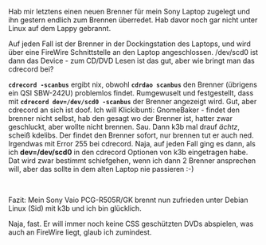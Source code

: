 <html><body><p>Hab mir letztens einen neuen Brenner für mein Sony Laptop zugelegt und ihn gestern endlich zum Brennen überredet. Hab davor noch gar nicht unter Linux auf dem Lappy gebrannt.<br>

Auf jeden Fall ist der Brenner in der Dockingstation des Laptops, und wird über eine FireWire Schnittstelle an den Laptop angeschlossen. /dev/scd0 ist dann das Device - zum CD/DVD Lesen ist das gut, aber wie bringt man das cdrecord bei?<br>

<strong>`cdrecord -scanbus`</strong> ergibt nix, obwohl <strong>`cdrdao scanbus`</strong> den Brenner (übrigens ein QSI SBW-242U) problemlos findet. Rumgewuselt und festgestellt, dass mit <strong>`cdrecord dev=/dev/scd0 -scanbus`</strong> der Brenner angezeigt wird. Gut, aber cdrecord an sich ist doof. Ich will Klickibunti: GnomeBaker - findet den brenner nicht selbst, hab den gesagt wo der Brenner ist, hatter zwar geschluckt, aber wollte nicht brennen. Sau. Dann k3b mal drauf *ächtz*, scheiß kdelibs. Der findet den Brenner sofort, nur brennen tut er auch ned. Irgendwas mit Error 255 bei cdrecord. Naja, auf jeden Fall ging es dann, als ich <strong>dev=/dev/scd0</strong> in den cdrecord Optionen von k3b eingetragen habe. Dat wird zwar bestimmt schiefgehen, wenn ich dann 2 Brenner ansprechen will, aber das sollte in dem alten Laptop nie passieren :-)<br>

<br>

Fazit: Mein Sony Vaio PCG-R505R/GK brennt nun zufrieden unter Debian Linux (Sid) mit k3b und ich bin glücklich.<br>

Naja, fast. Er will immer noch keine CSS geschützten DVDs abspielen, was auch an FireWire liegt, glaub ich zumindest.</p></body></html>